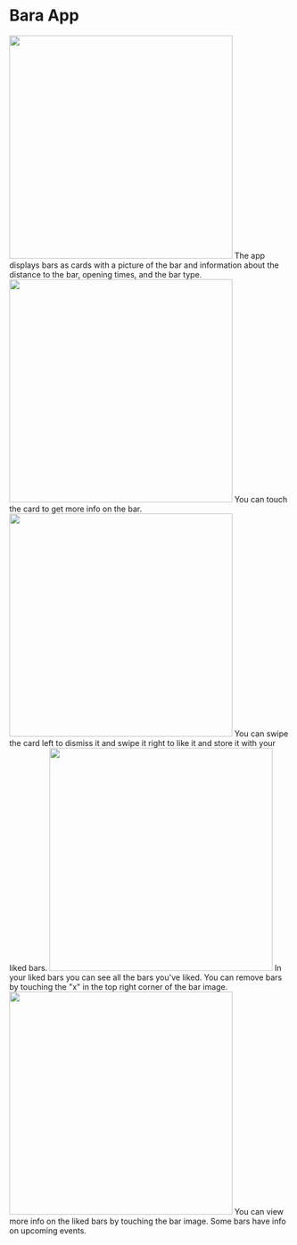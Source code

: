 # Bara App

<img src="https://i.imgur.com/0eDKIFp.png" width="400">
The app displays bars as cards with a picture of the bar and information about the distance to the bar, opening times, and the bar type.
<img src="https://i.imgur.com/vBVdIaT.png" width="400">
You can touch the card to get more info on the bar.
<img src="https://i.imgur.com/jZBCv7Z.png" width="400">
You can swipe the card left to dismiss it and swipe it right to like it and store it with your liked bars.
<img src="https://i.imgur.com/mqUXA2O.png" width="400">
In your liked bars you can see all the bars you've liked. You can remove bars by touching the "x" in the top right corner of the bar image.
<img src="https://i.imgur.com/eR0dwT5.png" width="400">
You can view more info on the liked bars by touching the bar image. Some bars have info on upcoming events.

